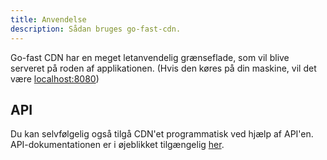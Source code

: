 ```yaml
---
title: Anvendelse
description: Sådan bruges go-fast-cdn.
---
```


Go-fast CDN har en meget letanvendelig grænseflade, som vil blive serveret på roden af applikationen. (Hvis den køres på din maskine, vil det være [localhost:8080](http://localhost:8080/))

## API

Du kan selvfølgelig også tilgå CDN'et programmatisk ved hjælp af API'en. API-dokumentationen er i øjeblikket tilgængelig [her](https://go-fast-cdn.stoplight.io/docs/go-fast-cdn/ko06k96f2hywu-go-fast-cdn). 
